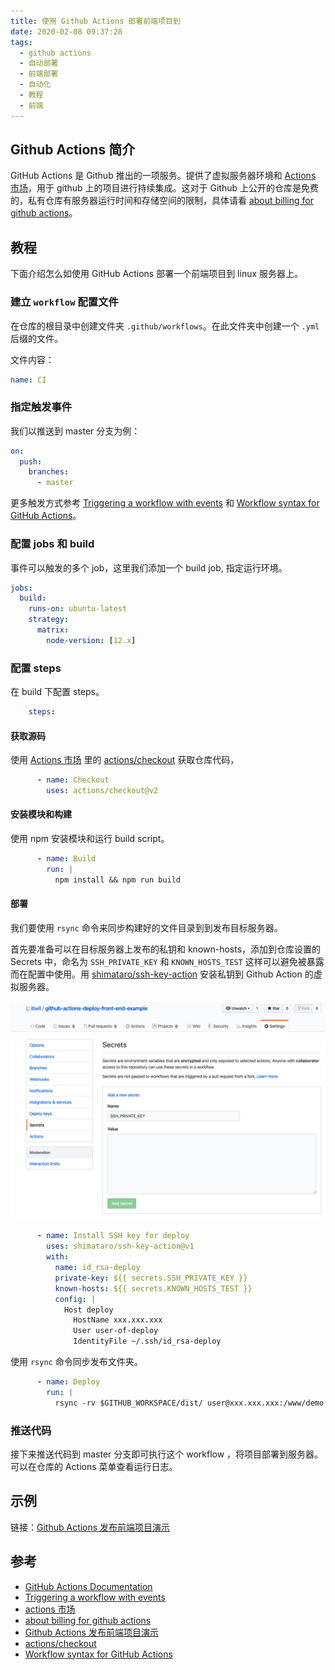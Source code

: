 ```yaml
---
title: 使用 Github Actions 部署前端项目到
date: 2020-02-08 09:37:28
tags:
  - github actions
  - 自动部署
  - 前端部署
  - 自动化
  - 教程
  - 前端
---
```


## Github Actions 简介
GitHub Actions 是 Github 推出的一项服务。提供了虚拟服务器环境和 [Actions 市场]，用于 github 上的项目进行持续集成。这对于 Github 上公开的仓库是免费的，私有仓库有服务器运行时间和存储空间的限制，具体请看 [about billing for github actions]。

## 教程
下面介绍怎么如使用 GitHub Actions 部署一个前端项目到 linux 服务器上。
<!-- more -->

### 建立 `workflow` 配置文件
在仓库的根目录中创建文件夹 `.github/workflows`。在此文件夹中创建一个 `.yml` 后缀的文件。 

文件内容：
```yml
name: CI
```

### 指定触发事件
我们以推送到 master 分支为例：
```yml
on: 
  push:
    branches: 
      - master
```
更多触发方式参考 [Triggering a workflow with events] 和 [Workflow syntax for GitHub Actions]。
### 配置 jobs 和 build
事件可以触发的多个 job，这里我们添加一个 build job, 指定运行环境。
```yml
jobs:
  build:
    runs-on: ubuntu-latest
    strategy:
      matrix:
        node-version: [12.x]
```
### 配置 steps
在 build 下配置 steps。
```yml
    steps:
```
#### 获取源码
使用 [Actions 市场] 里的 [actions/checkout] 获取仓库代码，
```yml
      - name: Checkout
        uses: actions/checkout@v2
```
#### 安装模块和构建
使用 npm 安装模块和运行 build script。
```yml
      - name: Build
        run: |
          npm install && npm run build
```
#### 部署
我们要使用 `rsync` 命令来同步构建好的文件目录到到发布目标服务器。

首先要准备可以在目标服务器上发布的私钥和 known-hosts，添加到仓库设置的 Secrets 中，命名为 `SSH_PRIVATE_KEY` 和 `KNOWN_HOSTS_TEST` 这样可以避免被暴露而在配置中使用。用 [shimataro/ssh-key-action] 安装私钥到 Github Action 的虚拟服务器。

![添加服务器发布私钥](../asset/add-secret.png)


```yml
      - name: Install SSH key for deploy
        uses: shimataro/ssh-key-action@v1
        with:
          name: id_rsa-deploy
          private-key: ${{ secrets.SSH_PRIVATE_KEY }}
          known-hosts: ${{ secrets.KNOWN_HOSTS_TEST }}
          config: |
            Host deploy
              HostName xxx.xxx.xxx
              User user-of-deploy
              IdentityFile ~/.ssh/id_rsa-deploy
```
使用 `rsync` 命令同步发布文件夹。
```yml
      - name: Deploy
        run: |
          rsync -rv $GITHUB_WORKSPACE/dist/ user@xxx.xxx.xxx:/www/demo
```
### 推送代码
接下来推送代码到 master 分支即可执行这个 workflow ，将项目部署到服务器。可以在仓库的 Actions 菜单查看运行日志。

## 示例
链接：[Github Actions 发布前端项目演示]



## 参考
- [GitHub Actions Documentation]
- [Triggering a workflow with events]
- [actions 市场]
- [about billing for github actions]
- [Github Actions 发布前端项目演示]
- [actions/checkout]
- [Workflow syntax for GitHub Actions]

[Actions 市场]:https://github.com/marketplace?type=actions
[GitHub Actions Documentation]:https://help.github.com/cn/actions/automating-your-workflow-with-github-actions
[Triggering a workflow with events]:https://help.github.com/en/actions/configuring-and-managing-workflows/configuring-a-workflow#triggering-a-workflow-with-events
[about billing for github actions]:https://help.github.com/en/github/setting-up-and-managing-billing-and-payments-on-github/about-billing-for-github-actions#about-billing-for-github-actions
[Github Actions 发布前端项目演示]:https://github.com/itiwll/github-actions-deploy-front-end-example
[Workflow syntax for GitHub Actions]: https://help.github.com/en/actions/reference/workflow-syntax-for-github-actions
[actions/checkout]:https://github.com/actions/checkout
[shimataro/ssh-key-action]: https://github.com/shimataro/ssh-key-action